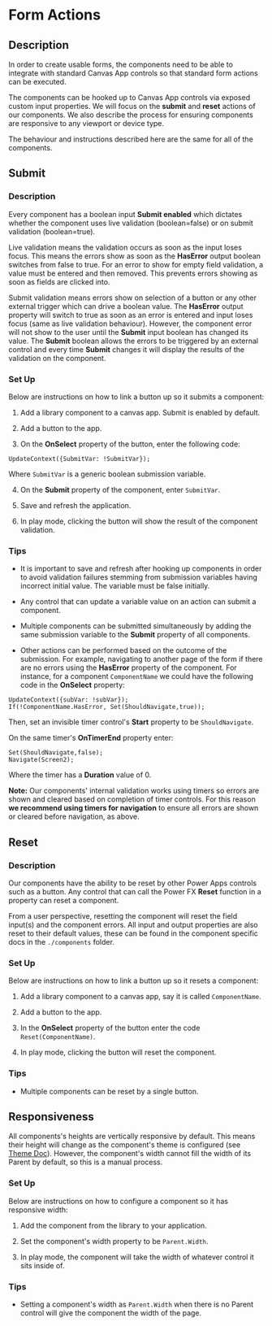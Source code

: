 # Form Actions

## Description

In order to create usable forms, the components need to be able to integrate with standard Canvas App controls so that standard form actions can be executed.

The components can be hooked up to Canvas App controls via exposed custom input properties. We will focus on the **submit** and **reset** actions of our components. We also describe the process for ensuring components are responsive to any viewport or device type.

The behaviour and instructions described here are the same for all of the components.

## Submit

### Description

Every component has a boolean input **Submit enabled** which dictates whether the component uses live validation (boolean=false) or on submit validation (boolean=true).

Live validation means the validation occurs as soon as the input loses focus. This means the errors show as soon as the **HasError** output boolean switches from false to true. For an error to show for empty field validation, a value must be entered and then removed. This prevents errors showing as soon as fields are clicked into.

Submit validation means errors show on selection of a button or any other external trigger which can drive a boolean value. The **HasError** output property will switch to true as soon as an error is entered and input loses focus (same as live validation behaviour). However, the component error will not show to the user until the **Submit** input boolean has changed its value. The **Submit** boolean allows the errors to be triggered by an external control and every time **Submit** changes it will display the results of the validation on the component.

### Set Up

Below are instructions on how to link a button up so it submits a component:

1. Add a library component to a canvas app. Submit is enabled by default.

2. Add a button to the app.

3. On the **OnSelect** property of the button, enter the following code:

```
UpdateContext({SubmitVar: !SubmitVar});
```

Where `SubmitVar` is a generic boolean submission variable.

4. On the **Submit** property of the component, enter `SubmitVar`.

5. Save and refresh the application.

6. In play mode, clicking the button will show the result of the component validation.

### Tips

- It is important to save and refresh after hooking up components in order to avoid validation failures stemming from submission variables having incorrect initial value. The variable must be false initially.

- Any control that can update a variable value on an action can submit a component.

- Multiple components can be submitted simultaneously by adding the same submission variable to the **Submit** property of all components.

- Other actions can be performed based on the outcome of the submission. For example, navigating to another page of the form if there are no errors using the **HasError** property of the component. For instance, for a component `ComponentName` we could have the following code in the **OnSelect** property:

```
UpdateContext({subVar: !subVar});
If(!ComponentName.HasError, Set(ShouldNavigate,true));
```

Then, set an invisible timer control's **Start** property to be `ShouldNavigate`.

On the same timer's **OnTimerEnd** property enter:

```
Set(ShouldNavigate,false);
Navigate(Screen2);
```

Where the timer has a **Duration** value of 0.

**Note:** Our components' internal validation works using timers so errors are shown and cleared based on completion of timer controls. For this reason **we recommend using timers for navigation** to ensure all errors are shown or cleared before navigation, as above.

## Reset

### Description

Our components have the ability to be reset by other Power Apps controls such as a button. Any control that can call the Power FX **Reset** function in a property can reset a component.

From a user perspective, resetting the component will reset the field input(s) and the component errors. All input and output properties are also reset to their default values, these can be found in the component specific docs in the `./components` folder.

### Set Up

Below are instructions on how to link a button up so it resets a component:

1. Add a library component to a canvas app, say it is called `ComponentName`.

2. Add a button to the app.

3. In the **OnSelect** property of the button enter the code `Reset(ComponentName)`.

4. In play mode, clicking the button will reset the component.

### Tips

- Multiple components can be reset by a single button.

##  Responsiveness

All components's heights are vertically responsive by default. This means their height will change as the component's theme is configured (see [Theme Doc](Theme.md)). However, the component's width cannot fill the width of its Parent by default, so this is a manual process.

### Set Up

Below are instructions on how to configure a component so it has responsive width:

1. Add the component from the library to your application.

2. Set the component's width property to be `Parent.Width`.

3. In play mode, the component will take the width of whatever control it sits inside of.

### Tips

- Setting a component's width as `Parent.Width` when there is no Parent control will give the component the width of the page.




